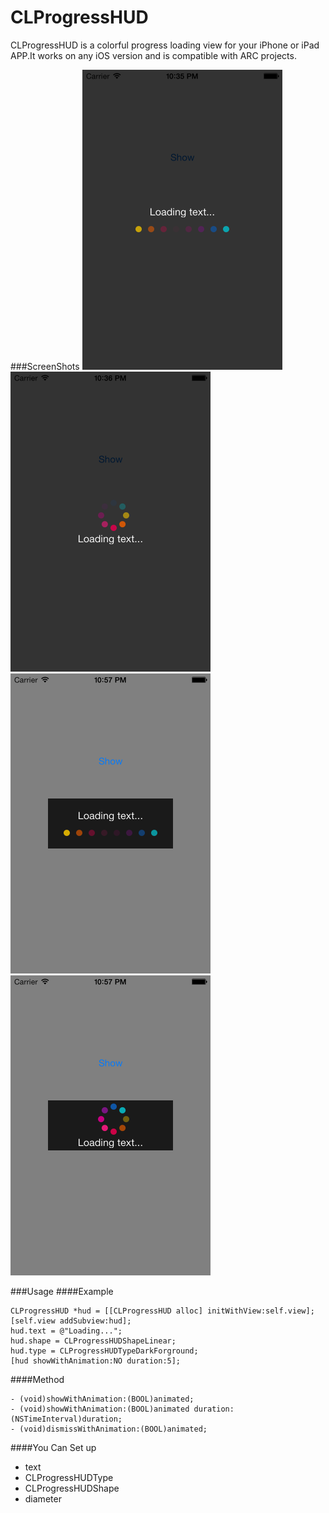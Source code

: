 CLProgressHUD
=============

CLProgressHUD is a colorful progress loading view for your iPhone or iPad APP.It works on any iOS version and is compatible with ARC projects. 

###ScreenShots
<span><img src="./Screenshot/1.png" width="320px" heght="480px"></span>
<span><img src="./Screenshot/2.png" width="320px" heght="480px"></span>
<span><img src="./Screenshot/3.png" width="320px" heght="480px"></span>
<span><img src="./Screenshot/4.png" width="320px" heght="480px"></span>


###Usage
####Example
```  
CLProgressHUD *hud = [[CLProgressHUD alloc] initWithView:self.view];
[self.view addSubview:hud];
hud.text = @"Loading...";
hud.shape = CLProgressHUDShapeLinear;
hud.type = CLProgressHUDTypeDarkForground;
[hud showWithAnimation:NO duration:5];
```
####Method
```
- (void)showWithAnimation:(BOOL)animated;
- (void)showWithAnimation:(BOOL)animated duration:(NSTimeInterval)duration;
- (void)dismissWithAnimation:(BOOL)animated;
```
####You Can Set up
* text
* CLProgressHUDType
* CLProgressHUDShape
* diameter
